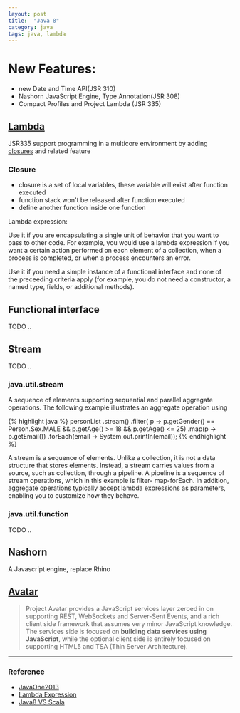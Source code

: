 ```yaml
---
layout: post
title:  "Java 8"
category: java
tags: java, lambda
---
```


# New Features:
 * new Date and Time API(JSR 310)
 * Nashorn JavaScript Engine, Type Annotation(JSR 308)
 * Compact Profiles and Project Lambda (JSR 335)

## [Lambda][lambda] 
JSR335
support programming in a multicore environment by adding [closures][Closure] and related feature

### Closure
 * closure is a set of local variables, these variable will exist after function executed
 * function stack won't be released after function executed
 * define another function inside one function

Lambda expression:

Use it if you are encapsulating a single unit of behavior that you want to pass to other code. For example, you would use a lambda expression if you want a certain action performed on each element of a collection, when a process is completed, or when a process encounters an error.

Use it if you need a simple instance of a functional interface and none of the preceeding criteria apply (for example, you do not need a constructor, a named type, fields, or additional methods).



## Functional interface
TODO ..

## Stream
TODO ..

### java.util.stream
A sequence of elements supporting sequential and parallel aggregate
operations.  The following example illustrates an aggregate operation using

{% highlight java %}
 			personList
           		.stream()
                .filter(
                        p -> p.getGender() == Person.Sex.MALE
                                && p.getAge() >= 18
                                && p.getAge() <= 25)
                .map(p -> p.getEmail())
                .forEach(email -> System.out.println(email));
{% endhighlight %}

A stream is a sequence of elements. Unlike a collection, it is not a data structure that stores elements. Instead, a stream carries values from a source, such as collection, through a pipeline. A pipeline is a sequence of stream operations, which in this example is filter- map-forEach. In addition, aggregate operations typically accept lambda expressions as parameters, enabling you to customize how they behave.

### java.util.function
TODO ..


## Nashorn 
A Javascript engine, replace Rhino 


## [Avatar][avatar]
>Project Avatar provides a JavaScript services layer zeroed in on supporting REST, WebSockets and Server-Sent Events, and a rich client side framework that assumes very minor JavaScript knowledge. The services side is focused on **building data services using JavaScript**, while the optional client side is entirely focused on supporting HTML5 and TSA (Thin Server Architecture).

* * *

### Reference
 * [JavaOne2013][javaone2013]
 * [Lambda Expression][lambdaexpressions]
 * [Java8 VS Scala][java8-vs-scala]


[avatar]: https://avatar.java.net/
[lambda]: http://openjdk.java.net/projects/lambda/
[javaone2013]: http://www.infoq.com/articles/javaone2013-roundup
[lambdaexpressions]: http://docs.oracle.com/javase/tutorial/java/javaOO/lambdaexpressions.html
[Closure]: http://en.wikipedia.org/wiki/Closure_%28computer_science%29
[java8-vs-scala]: http://www.infoq.com/articles/java-8-vs-scala

[java8_official_new]: http://www.oracle.com/technetwork/java/javase/8-whats-new-2157071.html
[java8_new_feature]: http://www.oschina.net/translate/everything-about-java-8
[java-8-tutoria]: http://winterbe.com/posts/2014/03/16/java-8-tutorial/